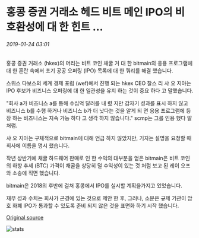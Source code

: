 # 홍콩 증권 거래소 헤드 비트 메인 IPO의 비 호환성에 대 한 힌트 ...

###### 2019-01-24 03:01

홍콩 증권 거래소 (hkex)의 머리는 비트 코인 채굴 거 대 한 bitmain의 응용 프로그램에 대 한 혼란 속에서 초기 공공 오퍼링 (IPO) 목록에 대 한 쿼리를 해결 했습니다.

스위스 다보스의 세계 경제 포럼 (wef)에서 진행 되는 hkex CEO 찰스 리 샤 오 지아는 IPO 후보가 비즈니스 오퍼링에 대 한 일관성을 유지 하는 것이 중요 하다 고 말했습니다.

"회사 a가 비즈니스 a를 통해 수십억 달러를 내 렸 지만 갑자기 성과를 표시 하지 않고 비즈니스 b를 수행 하거나 비즈니스 b가 더 낫다는 것을 알게 되 면 응용 프로그램에 등장 하는 비즈니스는 지속 가능 하다 고 생각 하지 않습니다." scmp는 그를 인용 했다 말 처럼.

샤 오 지아는 구체적으로 bitmain에 대해 언급 하지 않았지만, 기자는 설명을 요청할 때 회사에 이름을 명시 했습니다.

작년 상반기에 채굴 하드웨어 판매로 인 한 수익의 대부분을 얻은 bitmain은 비트 코인의 하향 추세 (BTC) 가격이 채굴을 상당히 덜 수익성이 있는 것 처럼 보고 된 레이 오프와 소송에 직면 했습니다.

bitmain은 2018의 후반에 걸쳐 홍콩에서 IPO를 실시할 계획을가지고 있었습니다.

재무 성과 수치는 회사가 곤경에 있는 것으로 제안 한 후, 그러나, 소문은 규제 기관이 암호 화폐 IPO가 통과할 수 있도록 준비 되지 않은 것을 표면화 하기 시작 했습니다.

[Original source](https://cointelegraph.com/news/hong-kong-stock-exchange-head-hints-at-incompatibility-of-bitmain-ipo)

![stats](https://c.statcounter.com/11760860/0/a89fa40b/1/ "stats")